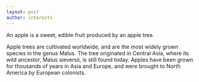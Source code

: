 ```yaml
---
layout: post
author: interests
---
```



An apple is a sweet, edible fruit produced by an apple tree.

Apple trees are cultivated worldwide, and are the most widely grown species in
the genus Malus. The tree originated in Central Asia, where its wild ancestor,
Malus sieversii, is still found today. Apples have been grown for thousands of
years in Asia and Europe, and were brought to North America by European
colonists.
